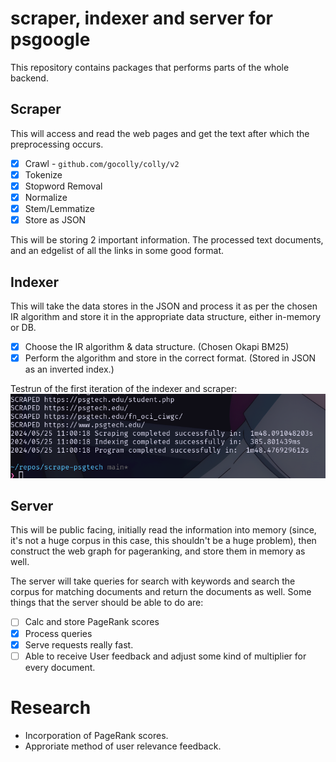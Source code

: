 # scraper, indexer and server for psgoogle

This repository contains packages that performs parts of the whole backend.

## Scraper
This will access and read the web pages and get the text after which the preprocessing occurs.

- [x] Crawl - `github.com/gocolly/colly/v2`
- [x] Tokenize
- [x] Stopword Removal
- [x] Normalize
- [x] Stem/Lemmatize
- [x] Store as JSON

This will be storing 2 important information. The processed text documents, and an edgelist of all the links in some good format.

## Indexer
This will take the data stores in the JSON and process it as per the chosen IR algorithm and store it in the appropriate data structure, either in-memory or DB.

- [x] Choose the IR algorithm & data structure. (Chosen Okapi BM25)
- [x] Perform the algorithm and store in the correct format. (Stored in JSON as an inverted index.)

Testrun of the first iteration of the indexer and scraper:
![Testrun](/assets/testrun.png "testrun")

## Server
This will be public facing, initially read the information into memory (since, it's not a huge corpus in this case, this shouldn't be a huge problem), then
construct the web graph for pageranking, and store them in memory as well.

The server will take queries for search with keywords and search the corpus for matching documents and return the documents as well.
Some things that the server should be able to do are:

- [ ] Calc and store PageRank scores
- [x] Process queries
- [x] Serve requests really fast.
- [ ] Able to receive User feedback and adjust some kind of multiplier for every document.

# Research

- Incorporation of PageRank scores.
- Approriate method of user relevance feedback.
